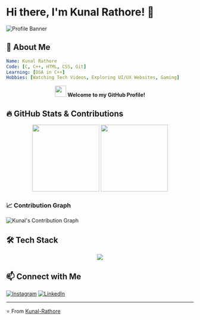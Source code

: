# Hi there, I'm Kunal Rathore! 👋

![Profile Banner](https://komarev.com/ghpvc/?username=Kunal-Rathore&color=blue&style=flat-square)

## 🚀 About Me

```yaml
Name: Kunal Rathore
Code: [C, C++, HTML, CSS, Git]
Learning: [DSA in C++]
Hobbies: [Watching Tech Videos, Exploring UI/UX Websites, Gaming]
```

<p align="center">
  <img src="https://media.giphy.com/media/hvRJCLFzcasrR4ia7z/giphy.gif" width="30px" height="30px"> 
  <b>Welcome to my GitHub Profile!</b>
</p>

## 🔥 GitHub Stats & Contributions

<p align="center">
  <img src="https://github-readme-stats.vercel.app/api?username=Kunal-Rathore&show_icons=true&theme=tokyonight" height="180px"/>
  <img src="https://streak-stats.demolab.com/?user=Kunal-Rathore&theme=tokyonight" height="180px"/>
</p>

### 📈 Contribution Graph
![Kunal's Contribution Graph](https://github-readme-activity-graph.vercel.app/graph?username=Kunal-Rathore&theme=tokyo-night)

## 🛠️ Tech Stack

<p align="center">
  <img src="https://skillicons.dev/icons?i=cpp,html,css,git,github" />
</p>

## 📫 Connect with Me

[![Instagram](https://img.shields.io/badge/GitHub-Kunal--Rathore-181717?style=for-the-badge&logo=ginstagram)](https://instagram.com)
[![LinkedIn](https://img.shields.io/badge/LinkedIn-Kunal%20Rathore-blue?style=for-the-badge&logo=linkedin)](https://www.linkedin.com/in/kunal-rathore/)


---
⭐️ From [Kunal-Rathore](https://github.com/Kunal-Rathore)

